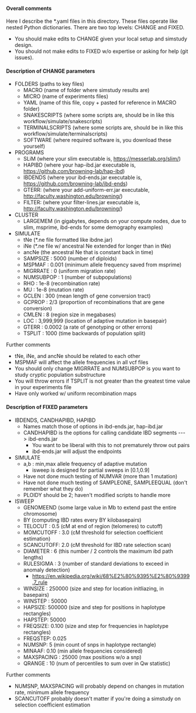 #### Overall comments

Here I describe the *.yaml files in this directory.
These files operate like nested Python dictionaries.
There are two top levels: CHANGE and FIXED.
- You should make edits to CHANGE given your local setup and simstudy design.
- You should not make edits to FIXED w/o expertise or asking for help (git issues).

#### Description of CHANGE parameters

- FOLDERS (paths to key files)
    - MACRO (name of folder where simstudy results are)
    - MICRO (name of experiments files)
    - YAML (name of this file, copy + pasted for reference in MACRO folder)
    - SNAKESCRIPTS (where some scripts are, should be in like this workflow/simulate/snakescripts)
    - TERMINALSCRIPTS (where some scripts are, should be in like this workflow/simulate/terminalscripts)
    - SOFTWARE (where required software is, you download these yourself)
- PROGRAMS
    - SLiM (where your slim executable is, https://messerlab.org/slim/)
    - HAPIBD (where your hap-ibd.jar executable is, https://github.com/browning-lab/hap-ibd)
    - IBDENDS (where your ibd-ends.jar executable is, https://github.com/browning-lab/ibd-ends)
    - GTERR: (where your add-uniform-err.jar executable, http://faculty.washington.edu/browning/)
    - FILTER: (where your filter-lines.jar executable is, http://faculty.washington.edu/browning/)
- CLUSTER
    - LARGEMEM (in gigabytes, depends on your compute nodes, due to slim, msprime, ibd-ends for some demography examples)
- SIMULATE
    - tNe (*.ne file formatted like ibdne.jar)
    - iNe (*.ne file w/ ancestral Ne extended for longer than in tNe)
    - ancNe (the ancestral Ne that is constant back in time)
    - SAMPSIZE : 5000 (number of diploids)
    - MSPMAF : 0.001 (minimum allele frequency saved from msprime)
    - MIGRRATE : 0 (uniform migration rate)
    - NUMSUBPOP : 1 (number of subpopulations)
    - RHO : 1e-8 (recombination rate)
    - MU : 1e-8 (mutation rate)
    - GCLEN : 300 (mean length of gene conversion tract)
    - GCPROP : 2/3 (proportion of recombinations that are gene conversion)
    - CMLEN : 8 (region size in megabases)
    - LOC : 3,999,999 (location of adaptive mutation in basepair)
    - GTERR : 0.0002 (a rate of genotyping or other errors)
    - TSPLIT : 1000 (time backwards of population split)

Further comments
* tNe, iNe, and ancNe should be related to each other
* MSPMAF will affect the allele frequencies in all vcf files
* You should only change MIGRRATE and NUMSUBPOP is you want to study cryptic population substructure
* You will throw errors if TSPLIT is not greater than the greatest time value in your experiments file
* Have only worked w/ uniform recombination maps


#### Description of FIXED parameters
- IBDENDS, CANDHAPIBD, HAPIBD
    - Names match those of options in ibd-ends.jar, hap-ibd.jar
    - CANDHAPIBD is the options for calling candidate IBD segments ---> ibd-ends.jar
        - You want to be liberal with this to not prematurely throw out pairs
        - ibd-ends.jar will adjust the endpoints
- SIMULATE
    - a,b : min,max allele frequency of adaptive mutation
        - isweep is designed for partial sweeps in [0.1,0.9]
    - Have not done much testing of NUMVAR (more than 1 mutation)
    - Have not done much testing  of SAMPLEONE, SAMPLEEQUAL (don't remember what they do)
    - PLOIDY should be 2;  haven't modified scripts to handle more
- ISWEEP
    - GENOMEEND (some large value in Mb to extend past the entire chromosome)
    - BY (computing IBD rates every BY kilobasepairs)
    - TELOCUT : 0.5 (cM at end of region (telomeres) to cutoff)
    - MOMCUTOFF : 3.0 (cM threshold for selection coefficient estimation)
    - SCANCUTOFF: 2.0 (cM threshold for IBD rate selection scan)
    - DIAMETER : 6 (this number / 2 controls the maximum ibd path lengths)
    - RULESIGMA : 3 (number of standard deviations to exceed in anomaly detection)
        - https://en.wikipedia.org/wiki/68%E2%80%9395%E2%80%9399.7_rule
    - WINSIZE : 250000 (size and step for location initliazing, in basepairs)
    - WINSTEP : 50000
    - HAPSIZE: 500000 (size and step for positions in haplotype rectangles)
    - HAPSTEP: 50000
    - FREQSIZE: 0.100 (size and step for frequencies in haplotype rectangles)
    - FREQSTEP: 0.025
    - NUMSNP: 5 (min count of snps in haplotype rectangle)
    - MINAAF: 0.10 (min allele frequencies considered)
    - MAXSPACING : 25000 (max positions w/o a snp)
    - QRANGE : 10 (num of percentiles to sum over in Qw statistic)

Further comments
* NUMSNP, MAXSPACING will probably depend on changes in mutation rate, minimum allele frequency
* SCANCUTOFF probably doesn't matter if you're doing a simstudy on selection coefficient estimation
